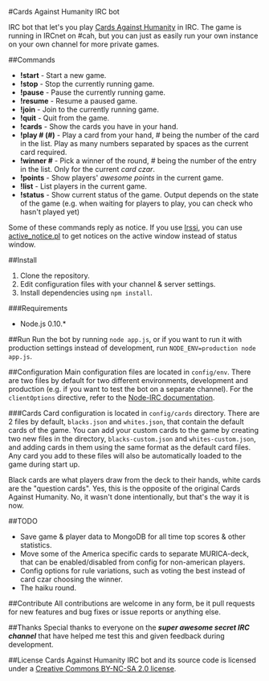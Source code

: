 #Cards Against Humanity IRC bot

IRC bot that let's you play [Cards Against Humanity](http://www.cardsagainsthumanity.com/) in IRC. The game is running in IRCnet on #cah, but you can just as easily run your own instance on your own channel for more private games.

##Commands
* **!start** - Start a new game.
* **!stop** - Stop the currently running game.
* **!pause** - Pause the currently running game.
* **!resume** - Resume a paused game.
* **!join** - Join to the currently running game.
* **!quit** - Quit from the game.
* **!cards** - Show the cards you have in your hand.
* **!play # (#)** - Play a card from your hand, # being the number of the card in the list. Play as many numbers separated by spaces as the current card required.
* **!winner #** - Pick a winner of the round, # being the number of the entry in the list. Only for the current *card czar*.
* **!points** - Show players' *awesome points* in the current game.
* **!list** - List players in the current game.
* **!status** - Show current status of the game. Output depends on the state of the game (e.g. when waiting for players to play, you can check who hasn't played yet)

Some of these commands reply as notice. If you use [Irssi](http://www.irssi.org), you can use [active_notice.pl](http://scripts.irssi.org/scripts/active_notice.pl) to get notices on the active window instead of status window.

##Install
1. Clone the repository.
2. Edit configuration files with your channel & server settings. 
3. Install dependencies using `npm install`.

###Requirements
* Node.js 0.10.*

##Run
Run the bot by running `node app.js`, or if you want to run it with production settings instead of development, run `NODE_ENV=production node app.js`.

##Configuration
Main configuration files are located in `config/env`. There are two files by default for two different environments, development and production (e.g. if you want to test the bot on a separate channel). For the `clientOptions` directive, refer to the [Node-IRC documentation](https://node-irc.readthedocs.org/en/latest/API.html#client).

###Cards
Card configuration is located in `config/cards` directory. There are 2 files by default, `blacks.json` and `whites.json`, that contain the default cards of the game. You can add your custom cards to the game by creating two new files in the directory, `blacks-custom.json` and `whites-custom.json`, and adding cards in them using the same format as the default card files. Any card you add to these files will also be automatically loaded to the game during start up.

Black cards are what players draw from the deck to their hands, white cards are the "question cards". Yes, this is the opposite of the original Cards Against Humanity. No, it wasn't done intentionally, but that's the way it is now. 

##TODO
* Save game & player data to MongoDB for all time top scores & other statistics.
* Move some of the America specific cards to separate MURICA-deck, that can be enabled/disabled from config for non-american players. 
* Config options for rule variations, such as voting the best instead of card czar choosing the winner.
* The haiku round.

##Contribute
All contributions are welcome in any form, be it pull requests for new features and bug fixes or issue reports or anything else.

##Thanks
Special thanks to everyone on the ***super awesome secret IRC channel*** that have helped me test this and given feedback during development.

##License
Cards Against Humanity IRC bot and its source code is licensed under a [Creative Commons BY-NC-SA 2.0 license](http://creativecommons.org/licenses/by-nc-sa/2.0/).
